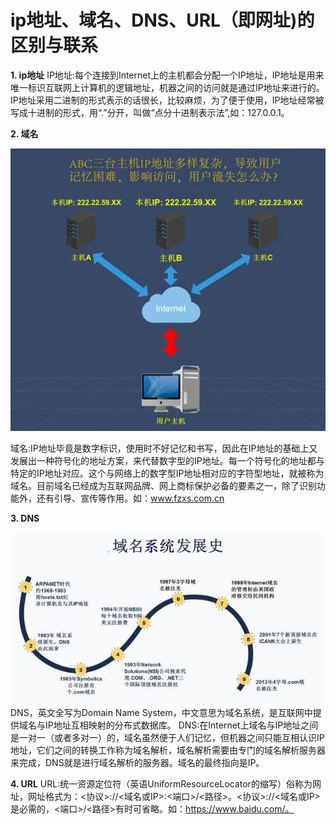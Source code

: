 # ip地址、域名、DNS、URL（即网址)的区别与联系 #
**1. ip地址**
IP地址:每个连接到Internet上的主机都会分配一个IP地址，IP地址是用来唯一标识互联网上计算机的逻辑地址，机器之间的访问就是通过IP地址来进行的。IP地址采用二进制的形式表示的话很长，比较麻烦，为了便于使用，IP地址经常被写成十进制的形式，用“.”分开，叫做“点分十进制表示法”,如：127.0.0.1。

**2. 域名**

![avatar](1.jpg/)

域名:IP地址毕竟是数字标识，使用时不好记忆和书写，因此在IP地址的基础上又发展出一种符号化的地址方案，来代替数字型的IP地址。每一个符号化的地址都与特定的IP地址对应。这个与网络上的数字型IP地址相对应的字符型地址，就被称为域名。目前域名已经成为互联网品牌、网上商标保护必备的要素之一，除了识别功能外，还有引导、宣传等作用。如：www.fzxs.com.cn

**3. DNS**

![avatar](2.jpg/)
DNS，英文全写为Domain Name System，中文意思为域名系统，是互联网中提供域名与IP地址互相映射的分布式数据库。
DNS:在Internet上域名与IP地址之间是一对一（或者多对一）的，域名虽然便于人们记忆，但机器之间只能互相认识IP地址，它们之间的转换工作称为域名解析，域名解析需要由专门的域名解析服务器来完成，DNS就是进行域名解析的服务器。域名的最终指向是IP。

**4. URL**
URL:统一资源定位符（英语UniformResourceLocator的缩写）俗称为网址，网址格式为：<协议>://<域名或IP>:<端口>/<路径>。<协议>://<域名或IP>是必需的，<端口>/<路径>有时可省略。如：https://www.baidu.com/。